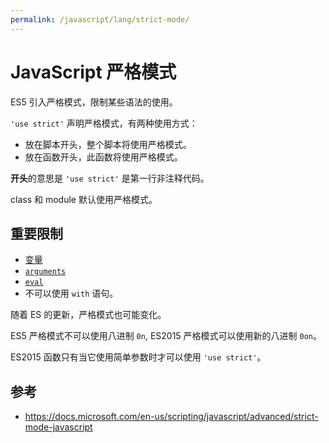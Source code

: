 ```yaml
---
permalink: /javascript/lang/strict-mode/
---
```


# JavaScript 严格模式

ES5 引入严格模式，限制某些语法的使用。

`'use strict'` 声明严格模式，有两种使用方式：

- 放在脚本开头，整个脚本将使用严格模式。
- 放在函数开头，此函数将使用严格模式。

**开头**的意思是 `'use strict'` 是第一行非注释代码。

class 和 module 默认使用严格模式。

## 重要限制

- [变量](variables.md)
- [`arguments`](functions/arguments.md)
- [`eval`](eval.md)
- 不可以使用 `with` 语句。

随着 ES 的更新，严格模式也可能变化。

ES5 严格模式不可以使用八进制 `0n`, ES2015 严格模式可以使用新的八进制 `0on`。

ES2015 函数只有当它使用简单参数时才可以使用 `'use strict'`。

## 参考

- <https://docs.microsoft.com/en-us/scripting/javascript/advanced/strict-mode-javascript>

